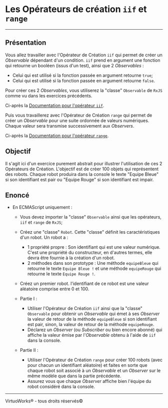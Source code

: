 # Les Opérateurs de création `iif` et `range`

---

## Présentation

Vous allez travailler avec l'Opérateur de Création `iif` qui permet de créer un
*Observable* dépendant d'un condition. `iif` prend en argument une fonction qui
retourne un booléen (issus d'un test), ainsi que 2 *Observables* :
* Celui qui est utilisé si la fonction passée en argument retourne `true`;
* Celui qui est utilisé si la fonction passée en argument retourne `false`.

Pour créer ces 2 *Observables*, vous utiliserez la "classe" `Observable` de
`RxJS` comme vu dans les exercices précédents.

Ci-après la [Documentation pour l'opérateur `iif`](https://rxjs-dev.firebaseapp.com/api/index/function/iif).

Puis vous travaillerez avec l'Opérateur de Création `range` qui permet de créer
un *Observable* pour une suite ordonnée de valeurs numériques. Chaque valeur
sera transmise successivement aux *Observers*.

Ci-après la [Documentation pour l'opérateur `range`](https://rxjs-dev.firebaseapp.com/api/index/function/range).

## Objectif

Il s'agit ici d'un exercice purement abstrait pour illustrer l'utilisation de
ces 2 Opérateurs de Création. L'objectif est de créer 100 objets qui
représentent des robots. Chaque robot produira dans la console le texte
"Equipe Bleue" si son identifiant est pair ou "Equipe Rouge" si son identifiant
est impair.

## Enoncé

* En ECMAScript uniquement :
  * Vous devez importer la "classe" `Observable` ainsi que les opérateurs,
    `iif` et `range` de `RxJS`;

  * Créez une "classe" `Robot`. Cette "classe" définit les caractéristiques d'un
    robot. Un robot a :
    * 1 propriété propre : Son identifiant qui est une valeur numérique. C'est
      une propriété du constructeur, en d'autres termes, elle devra être fournie
      à la création d'un robot.
    * 2 méthodes dans son prototype : Une méthode `equipeBleue` qui retourne le
      texte `Equipe Bleue !` et une méthode `equipeRouge` qui retourne le texte
      `Equipe Rouge !`.
  * Créez un premier robot. l'identifiant de ce robot est une valeur aléatoire
    comprise entre 0 et 100.

  * Partie I :
    * Utiliser l'Opérateur de Création `iif` ainsi que la "classe" `Observable`
      pour obtenir un *Observable* qui émet à ses *Observer* la valeur de retour
      de la méthode `equipeBleue` si son identifiant est pair, sinon, la valeur
      de retour de la méthode `equipeRouge`.
    * Déclarez un *Observer* (ou *Subscriber* ou bien encore abonné) qui affiche
      la valeur émise par l'*Observable* obtenu à l'aide de `iif` dans la
      console.

  * Partie II :
    * Utiliser l'Opérateur de Création `range` pour créer 100 robots (avec pour
      chacun un identifiant aléatoire) et faites en sorte que chaque robot soit
      associé à un *Observable* et un *Observer* sur le même modèle que dans la
      partie précédente.
    * Assurez vous que chaque *Observer* affiche bien l'équipe du robot
      considéré dans la console.

---

VirtuoWorks® - tous droits réservés©